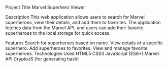 Project Title
Marvel Superhero Viewer

Description
This web application allows users to search for Marvel superheroes, view their details, and add them to favorites. The application fetches data from the Marvel API, and users can add their favorite superheroes to the local storage for quick access.

Features
Search for superheroes based on name.
View details of a specific superhero.
Add superheroes to favorites.
View and manage favorite superheroes.
Technologies Used
HTML5
CSS3
JavaScript (ES6+)
Marvel API
CryptoJS (for generating hash)
